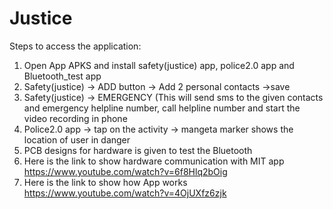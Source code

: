 # Justice
Steps to access the application:
1) Open App APKS and install safety(justice) app, police2.0 app and Bluetooth_test app 
2) Safety(justice) -> ADD button -> Add 2 personal contacts ->save
3) Safety(justice) -> EMERGENCY (This will send sms to the given contacts and emergency helpline number, call helpline number and start      the video recording in phone
4) Police2.0 app -> tap on the activity -> mangeta marker shows the location of user in danger
5) PCB designs for hardware is given  to test the Bluetooth
6) Here is the link to show hardware communication with MIT app <br>
   https://www.youtube.com/watch?v=6f8Hlq2bOig
7) Here is the link to show how App works<br>  https://www.youtube.com/watch?v=4OjUXfz6zjk
   
   
